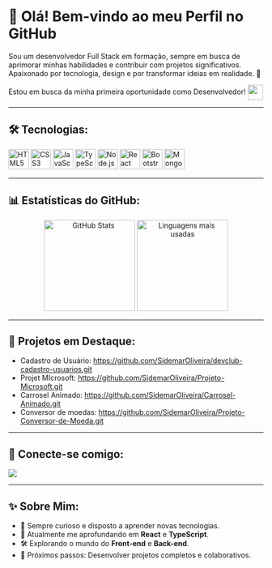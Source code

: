 # 👋 Olá! Bem-vindo ao meu Perfil no GitHub

Sou um desenvolvedor Full Stack em formação, sempre em busca de aprimorar minhas habilidades e contribuir com projetos significativos. Apaixonado por tecnologia, design e por transformar ideias em realidade. 🚀
<br>
<p>Estou em busca da minha primeira oportunidade como Desenvolvedor! <img src="https://github.com/user-attachments/assets/2600a0f8-1a27-460e-9589-c748f1f6bd08" align=center height="30"</p>

---

## 🛠 Tecnologias:
<p align="left">
  <img src="https://cdn.jsdelivr.net/gh/devicons/devicon/icons/html5/html5-original.svg" height="40" alt="HTML5" />
  <img src="https://cdn.jsdelivr.net/gh/devicons/devicon/icons/css3/css3-original.svg" height="40" alt="CSS3" />
  <img src="https://cdn.jsdelivr.net/gh/devicons/devicon/icons/javascript/javascript-original.svg" height="40" alt="JavaScript" />
  <img src="https://cdn.jsdelivr.net/gh/devicons/devicon/icons/typescript/typescript-original.svg" height="40" alt="TypeScript" />
  <img src="https://cdn.jsdelivr.net/gh/devicons/devicon/icons/nodejs/nodejs-original.svg" height="40" alt="Node.js" />
  <img src="https://cdn.jsdelivr.net/gh/devicons/devicon/icons/react/react-original.svg" height="40" alt="React" />
  <img src="https://cdn.jsdelivr.net/gh/devicons/devicon/icons/bootstrap/bootstrap-original.svg" height="40" alt="Bootstrap" />
  <img src="https://cdn.jsdelivr.net/gh/devicons/devicon/icons/mongodb/mongodb-original.svg" height="40" alt="MongoDB" />
</p>

---

## 📊 Estatísticas do GitHub:
<p align="center">
  <img height="180em" src="https://github-readme-stats.vercel.app/api?username=SidemarOliveira&show_icons=true&theme=dark" alt="GitHub Stats" />
  <img height="180em" src="https://github-readme-stats.vercel.app/api/top-langs/?username=SidemarOliveira&layout=compact&theme=dark" alt="Linguagens mais usadas" /> 
</p>

---

## 📂 Projetos em Destaque:
- Cadastro de Usuário: https://github.com/SidemarOliveira/devclub-cadastro-usuarios.git
- Projet MIcrosoft: https://github.com/SidemarOliveira/Projeto-Microsoft.git
- Carrosel Animado: https://github.com/SidemarOliveira/Carrosel-Animado.git
- Conversor de moedas: https://github.com/SidemarOliveira/Projeto-Conversor-de-Moeda.git

---

## 🚀 Conecte-se comigo:
<p align="left">
  <a href="https://www.linkedin.com/in/Sidemar-Silva" target="_blank">
    <img src="https://img.icons8.com/?size=30&id=98960&format=png"/>
  </a>
</p>

---

## ✨ Sobre Mim:
- 🎯 Sempre curioso e disposto a aprender novas tecnologias.
- 📖 Atualmente me aprofundando em **React** e **TypeScript**.
- 🛠️ Explorando o mundo do **Front-end** e **Back-end**.
- 🥅 Próximos passos: Desenvolver projetos completos e colaborativos.
